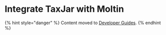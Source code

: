 # Integrate TaxJar with Moltin

{% hint style="danger" %}
Content moved to [Developer Guides](https://www.moltin.com/developer/guides/integrate-taxjar-with-moltin). 
{% endhint %}



  




###  

